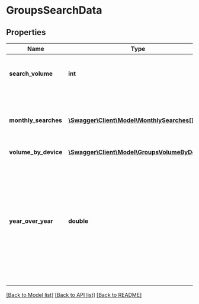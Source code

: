 # GroupsSearchData

## Properties
Name | Type | Description | Notes
------------ | ------------- | ------------- | -------------
**search_volume** | **int** | The average 12-month search volume of all the keywords included in the group, as provided by Google Ads. | [optional] 
**monthly_searches** | [**\Swagger\Client\Model\MonthlySearches[]**](MonthlySearches.md) | An array of objects containing the aggregated search volumes for each of the previous 13 months as provided by Google Ads. | [optional] 
**volume_by_device** | [**\Swagger\Client\Model\GroupsVolumeByDevice**](GroupsVolumeByDevice.md) |  | [optional] 
**year_over_year** | **double** | A numeric value representing the last month&#x27;s search volume divided by the search volume of the same month of the previous year. E.g. +49% year-over-year search trend would be represented as 1.49.  The returned values will be capped at 10, which represents \&quot;newcomers\&quot; (keywords that registered very low search volumes in the previous year). | [optional] 

[[Back to Model list]](../../README.md#documentation-for-models) [[Back to API list]](../../README.md#documentation-for-api-endpoints) [[Back to README]](../../README.md)

